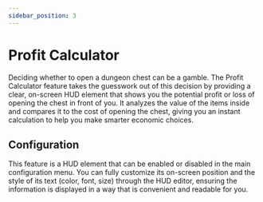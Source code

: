 ```yaml
---
sidebar_position: 3
---
```


# Profit Calculator

Deciding whether to open a dungeon chest can be a gamble. The Profit Calculator feature takes the guesswork out of this decision by providing a clear, on-screen HUD element that shows you the potential profit or loss of opening the chest in front of you. It analyzes the value of the items inside and compares it to the cost of opening the chest, giving you an instant calculation to help you make smarter economic choices.

## Configuration

This feature is a HUD element that can be enabled or disabled in the main configuration menu. You can fully customize its on-screen position and the style of its text (color, font, size) through the HUD editor, ensuring the information is displayed in a way that is convenient and readable for you.